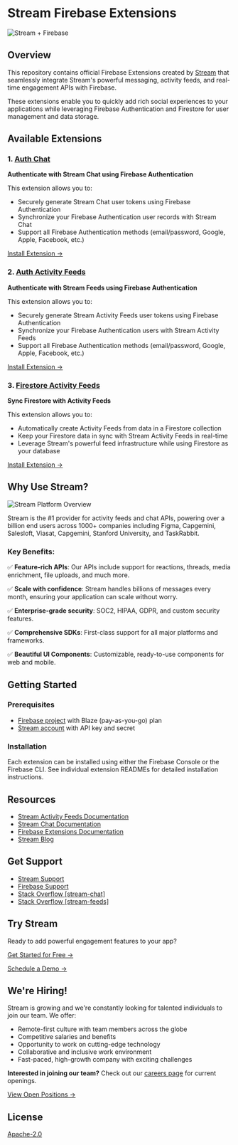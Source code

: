 # Stream Firebase Extensions

![Stream + Firebase](https://user-images.githubusercontent.com/24237865/138428440-b92e5fb7-89f8-41aa-96b1-71a5486c5849.png)

## Overview

This repository contains official Firebase Extensions created by [Stream](https://getstream.io) that seamlessly integrate Stream's powerful messaging, activity feeds, and real-time engagement APIs with Firebase.

These extensions enable you to quickly add rich social experiences to your applications while leveraging Firebase Authentication and Firestore for user management and data storage.

## Available Extensions

### 1. [Auth Chat](./auth-chat)

**Authenticate with Stream Chat using Firebase Authentication**

This extension allows you to:
- Securely generate Stream Chat user tokens using Firebase Authentication
- Synchronize your Firebase Authentication user records with Stream Chat
- Support all Firebase Authentication methods (email/password, Google, Apple, Facebook, etc.)

[Install Extension →](https://console.firebase.google.com/project/_/extensions/install?ref=stream/auth-chat)

### 2. [Auth Activity Feeds](./auth-activity-feeds)

**Authenticate with Stream Feeds using Firebase Authentication**

This extension allows you to:
- Securely generate Stream Activity Feeds user tokens using Firebase Authentication
- Synchronize your Firebase Authentication users with Stream Activity Feeds
- Support all Firebase Authentication methods (email/password, Google, Apple, Facebook, etc.)

[Install Extension →](https://console.firebase.google.com/project/_/extensions/install?ref=stream/auth-activity-feeds)

### 3. [Firestore Activity Feeds](./firestore-activity-feeds)

**Sync Firestore with Activity Feeds**

This extension allows you to:
- Automatically create Activity Feeds from data in a Firestore collection
- Keep your Firestore data in sync with Stream Activity Feeds in real-time
- Leverage Stream's powerful feed infrastructure while using Firestore as your database

[Install Extension →](https://console.firebase.google.com/project/_/extensions/install?ref=stream/firestore-activity-feeds)

## Why Use Stream?

![Stream Platform Overview](https://stream-blog-v2.imgix.net/blog/wp-content/uploads/85d54802a92cd975dacca24c76e4bdfd/Stream-platform-timeline.png?auto=format&ixlib=php-3.3.1)

Stream is the #1 provider for activity feeds and chat APIs, powering over a billion end users across 1000+ companies including Figma, Capgemini, Salesloft, Viasat, Capgemini, Stanford University, and TaskRabbit.

### Key Benefits:

✅ **Feature-rich APIs**: Our APIs include support for reactions, threads, media enrichment, file uploads, and much more.

✅ **Scale with confidence**: Stream handles billions of messages every month, ensuring your application can scale without worry.

✅ **Enterprise-grade security**: SOC2, HIPAA, GDPR, and custom security features.

✅ **Comprehensive SDKs**: First-class support for all major platforms and frameworks.

✅ **Beautiful UI Components**: Customizable, ready-to-use components for web and mobile.

## Getting Started

### Prerequisites

- [Firebase project](https://firebase.google.com/docs/projects/create) with Blaze (pay-as-you-go) plan
- [Stream account](https://getstream.io/try-for-free/) with API key and secret

### Installation

Each extension can be installed using either the Firebase Console or the Firebase CLI. See individual extension READMEs for detailed installation instructions.

## Resources

- [Stream Activity Feeds Documentation](https://getstream.io/activity-feeds/docs/)
- [Stream Chat Documentation](https://getstream.io/chat/docs/)
- [Firebase Extensions Documentation](https://firebase.google.com/docs/extensions)
- [Stream Blog](https://getstream.io/blog/)

## Get Support

- [Stream Support](https://getstream.io/contact/support/)
- [Firebase Support](https://firebase.google.com/support)
- [Stack Overflow [stream-chat]](https://stackoverflow.com/questions/tagged/stream-chat)
- [Stack Overflow [stream-feeds]](https://stackoverflow.com/questions/tagged/stream-feeds)

## Try Stream

Ready to add powerful engagement features to your app?

[Get Started for Free →](https://getstream.io/try-for-free/)

[Schedule a Demo →](https://getstream.io/contact/demo/)

## We're Hiring!

Stream is growing and we're constantly looking for talented individuals to join our team. We offer:

- Remote-first culture with team members across the globe
- Competitive salaries and benefits
- Opportunity to work on cutting-edge technology
- Collaborative and inclusive work environment
- Fast-paced, high-growth company with exciting challenges

**Interested in joining our team?** Check out our [careers page](https://getstream.io/careers/) for current openings.

[View Open Positions →](https://getstream.io/careers/)

## License

[Apache-2.0](./LICENSE) 
